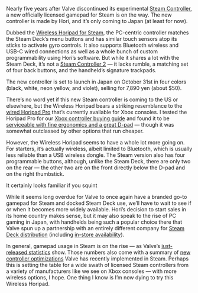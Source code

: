 Nearly five years after Valve discontinued its experimental [Steam Controller](/good-deals/2019/11/26/20984123/valve-steam-controller-discontinued-sale-price), a new officially licensed gamepad for Steam is on the way. The new controller is made by Hori, and it’s only coming to Japan (at least for now).

Dubbed the [Wireless Horipad for Steam](https://horistore.com/shop/g/gHPC-055/), the PC-centric controller matches the Steam Deck’s menu buttons and has similar touch sensors atop its sticks to activate gyro controls. It also supports Bluetooth wireless and USB-C wired connections as well as a whole bunch of custom programmability using Hori’s software. But while it shares a lot with the Steam Deck, it’s not a [Steam Controller 2](/23499215/valve-steam-deck-interview-late-2022#:~:text=Valve%20wants%20a%20Steam%20Controller%202) — it lacks rumble, a matching set of four back buttons, and the handheld’s signature trackpads.

The new controller is set to launch in Japan on October 31st in four colors (black, white, neon yellow, and violet), selling for 7,890 yen (about $50).

There’s no word yet if this new Steam controller is coming to the US or elsewhere, but the Wireless Horipad bears a striking resemblance to the [wired Horipad Pro](https://stores.horiusa.com/horipad-pro-designed-for-xbox-series-x-s-xbox-one/) that’s currently available for Xbox consoles. I tested the Horipad Pro for our [Xbox controller buying guide](/23025443/best-xbox-controllers-one-series-x-s) and found it to be [serviceable with fine ergonomics and a great D-pad](/23025443/best-xbox-controllers-one-series-x-s#:~:text=mentioned%20above%2C%20the-,Horipad%20Pro,-has%20one%20of) — though it was somewhat outclassed by other options that run cheaper.

However, the Wireless Horipad seems to have a whole lot more going on. For starters, it’s actually wireless, albeit limited to Bluetooth, which is usually less reliable than a USB wireless dongle. The Steam version also has four programmable buttons, although, unlike the Steam Deck, there are only two on the rear — the other two are on the front directly below the D-pad and on the right thumbstick.

It certainly looks familiar if you squint

While it seems long overdue for Valve to once again have a branded go-to gamepad for Steam and docked Steam Deck use, we’ll have to wait to see if or when it becomes more widely available. Hori’s decision to start sales in its home country makes sense, but it may also speak to the rise of PC gaming in Japan, with handhelds being such a popular choice there that Valve spun up a partnership with an entirely different company for [Steam Deck distribution](https://steamdeck.komodo.jp/) (including [in-store availability](https://boilingsteam.com/steam-deck-launches-in-stores-in-japan-full-coverage/index.html)).

In general, gamepad usage in Steam is on the rise — as Valve’s [just-released statistics](https://steamcommunity.com/games/593110/announcements/detail/4142827237888316812) show. Those numbers also come with a summary of [new controller optimizations](https://steamcommunity.com/games/593110/announcements/detail/4142827237888316812#:~:text=Here%20are%20some%20of%20the%20new%20features%20we%E2%80%99ve%20shipped%20for%20Steam%20Input%20and%20controller%20users%20recently%3A) Valve has recently implemented in Steam. Perhaps this is setting the table for a wide swath of licensed Steam controllers from a variety of manufacturers like we see on Xbox consoles — with more wireless options, I hope. One thing I know is I’m now dying to try this Wireless Horipad.
